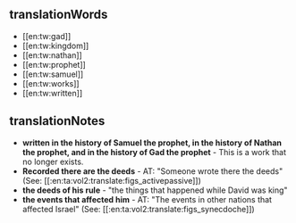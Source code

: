 ## translationWords

* [[en:tw:gad]]
* [[en:tw:kingdom]]
* [[en:tw:nathan]]
* [[en:tw:prophet]]
* [[en:tw:samuel]]
* [[en:tw:works]]
* [[en:tw:written]]

## translationNotes

* **written in the history of Samuel the prophet, in the history of Nathan the prophet, and in the history of Gad the prophet** - This is a work that no longer exists.
* **Recorded there are the deeds** - AT: "Someone wrote there the deeds" (See: [[:en:ta:vol2:translate:figs_activepassive]])
* **the deeds of his rule** - "the things that happened while David was king"
* **the events that affected him** - AT: "The events in other nations that affected Israel" (See: [[:en:ta:vol2:translate:figs_synecdoche]])
